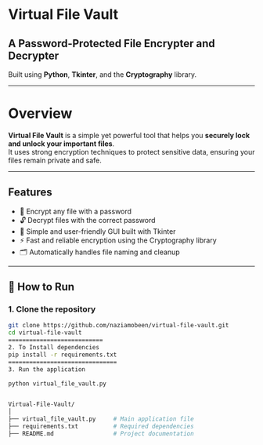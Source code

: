 #  Virtual File Vault

##  A Password-Protected File Encrypter and Decrypter
Built using **Python**, **Tkinter**, and the **Cryptography** library.

---

#  Overview
**Virtual File Vault** is a simple yet powerful tool that helps you **securely lock and unlock your important files**.  
It uses strong encryption techniques to protect sensitive data, ensuring your files remain private and safe.

---

##  Features
- 🔐 Encrypt any file with a password  
- 🔓 Decrypt files with the correct password  
- 🧰 Simple and user-friendly GUI built with Tkinter  
- ⚡ Fast and reliable encryption using the Cryptography library  
- 🗂️ Automatically handles file naming and cleanup  

---

## 🚀 How to Run

### 1. Clone the repository
```bash
git clone https://github.com/naziamobeen/virtual-file-vault.git
cd virtual-file-vault
===========================
2. To Install dependencies
pip install -r requirements.txt
===============================
3. Run the application

python virtual_file_vault.py


Virtual-File-Vault/
│
├── virtual_file_vault.py     # Main application file
├── requirements.txt          # Required dependencies
├── README.md                 # Project documentation
